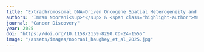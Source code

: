 ```yaml
---
title: "Extrachromosomal DNA–Driven Oncogene Spatial Heterogeneity and Evolution in Glioblastoma"
authors: 'Imran Noorani<sup>*</sup> & <span class="highlight-author">Magnus Haughey<sup>*</sup></span>, Jens Luebeck, Andrew Rowan, Eva Grönroos, Francesco Terenzi, Ivy Tsz-Lo Wong, Davide Pradella, Marta Lisi, Jeanette Kittel, Natasha Sharma, Chris Bailey, Clare E. Weeden, Donald M. Bell, Eric Joo, Vittorio Barbè, Matthew G. Jones, King L. Hung, Emma L. Nye, Mary Green, Lucy Meader, Emma J. Norton, Mark Fabian, Nnennaya Kanu, Mariam Jamal-Hanjani, Thomas Santarius, Andrea Ventura, James A.R. Nicoll, Delphine Boche, Howard Y. Chang12,21,22,23, Vineet Bafna, Weini Huang, Paul S. Mischel, Charles Swanton, Benjamin Werner'
journal: "Cancer Discovery"
year: 2025
doi: "https://doi.org/10.1158/2159-8290.CD-24-1555"
image: "/assets/images/noorani_haughey_et_al_2025.jpg"
---
```

